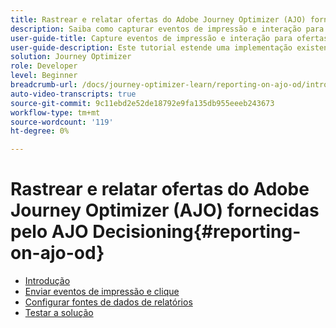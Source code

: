 ```yaml
---
title: Rastrear e relatar ofertas do Adobe Journey Optimizer (AJO) fornecidas pelo AJO Decisioning
description: Saiba como capturar eventos de impressão e interação para ofertas entregues por meio do AJO Decisioning e preparar os dados para relatórios no Journey Otimizer.
user-guide-title: Capture eventos de impressão e interação para ofertas entregues por meio do AJO Decisioning e prepare os dados para relatórios no Journey Otimizer.
user-guide-description: Este tutorial estende uma implementação existente do Adobe Journey Optimizer (AJO) que fornece ofertas personalizadas com base em dados contextuais, como temperatura. Ele descreve como capturar eventos de impressão e interação e preparar os dados para relatórios no Journey Otimizer.
solution: Journey Optimizer
role: Developer
level: Beginner
breadcrumb-url: /docs/journey-optimizer-learn/reporting-on-ajo-od/introduction
auto-video-transcripts: true
source-git-commit: 9c11ebd2e52de18792e9fa135db955eeeb243673
workflow-type: tm+mt
source-wordcount: '119'
ht-degree: 0%

---
```



# Rastrear e relatar ofertas do Adobe Journey Optimizer (AJO) fornecidas pelo AJO Decisioning{#reporting-on-ajo-od}

+ [Introdução](./introduction.md)
+ [Enviar eventos de impressão e clique](./capture-impression-click-events.md)
+ [Configurar fontes de dados de relatórios](./configure-reporting.md)
+ [Testar a solução](./test-solution.md)

